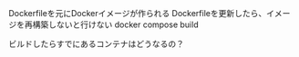 Dockerfileを元にDockerイメージが作られる
Dockerfileを更新したら、イメージを再構築しないと行けない
docker compose build

ビルドしたらすでにあるコンテナはどうなるの？
